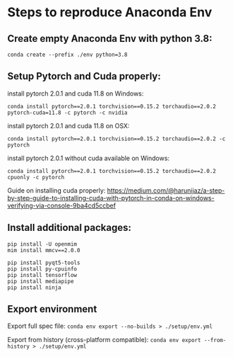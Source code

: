 # Steps to reproduce Anaconda Env
## Create empty Anaconda Env with python 3.8: 
`conda create --prefix ./env python=3.8`

## Setup Pytorch and Cuda properly: 
install pytorch 2.0.1 and cuda 11.8 on Windows: 
```
conda install pytorch==2.0.1 torchvision==0.15.2 torchaudio==2.0.2 pytorch-cuda=11.8 -c pytorch -c nvidia
```

install pytorch 2.0.1 and cuda 11.8 on OSX: 
```
conda install pytorch==2.0.1 torchvision==0.15.2 torchaudio==2.0.2 -c pytorch
```

install pytorch 2.0.1 without cuda available on Windows: 
``` 
conda install pytorch==2.0.1 torchvision==0.15.2 torchaudio==2.0.2 cpuonly -c pytorch 
```

Guide on installing cuda properly: 
https://medium.com/@harunijaz/a-step-by-step-guide-to-installing-cuda-with-pytorch-in-conda-on-windows-verifying-via-console-9ba4cd5ccbef

## Install additional packages: 
```
pip install -U openmim
mim install mmcv==2.0.0

pip install pyqt5-tools
pip install py-cpuinfo
pip install tensorflow
pip install mediapipe
pip install ninja
```

## Export environment
Export full spec file: 
`conda env export --no-builds > ./setup/env.yml`

Export from history (cross-platform compatible):
`conda env export --from-history > ./setup/env.yml`



